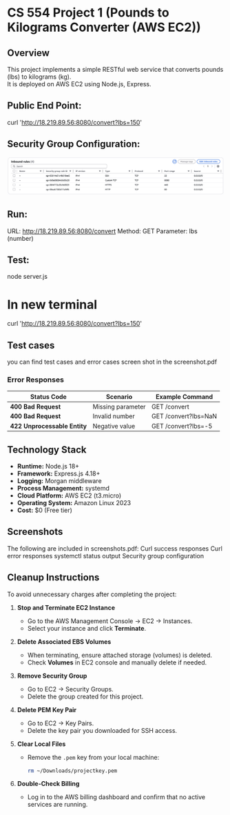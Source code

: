# CS 554 Project 1 (Pounds to Kilograms Converter (AWS EC2))

## Overview
This project implements a simple RESTful web service that converts pounds (lbs) to kilograms (kg).  
It is deployed on AWS EC2 using Node.js, Express.

## Public End Point:
curl 'http://18.219.89.56:8080/convert?lbs=150'

## Security Group Configuration:
![alt text](image.png)

## Run:
URL: http://18.219.89.56:8080/convert
Method: GET
Parameter: lbs (number)

## Test:
node server.js

# In new terminal 
curl 'http://18.219.89.56:8080/convert?lbs=150'

## Test cases

you can find test cases and error cases screen shot in the screenshot.pdf

### Error Responses

| Status Code             | Scenario              | Example Command              |
|--------------------------|-----------------------|------------------------------|
| **400 Bad Request**      | Missing parameter     | GET /convert                 |
| **400 Bad Request**      | Invalid number        | GET /convert?lbs=NaN         |
| **422 Unprocessable Entity** | Negative value   | GET /convert?lbs=-5          |

## Technology Stack

- **Runtime:** Node.js 18+  
- **Framework:** Express.js 4.18+  
- **Logging:** Morgan middleware  
- **Process Management:** systemd  
- **Cloud Platform:** AWS EC2 (t3.micro)  
- **Operating System:** Amazon Linux 2023  
- **Cost:** $0 (Free tier)

## Screenshots 

The following are included in screenshots.pdf:
Curl success responses
Curl error responses
systemctl status output
Security group configuration

## Cleanup Instructions

To avoid unnecessary charges after completing the project:

1. **Stop and Terminate EC2 Instance**
   - Go to the AWS Management Console → EC2 → Instances.
   - Select your instance and click **Terminate**.

2. **Delete Associated EBS Volumes**
   - When terminating, ensure attached storage (volumes) is deleted.
   - Check **Volumes** in EC2 console and manually delete if needed.

3. **Remove Security Group**
   - Go to EC2 → Security Groups.
   - Delete the group created for this project.

4. **Delete PEM Key Pair**
   - Go to EC2 → Key Pairs.
   - Delete the key pair you downloaded for SSH access.

5. **Clear Local Files**
   - Remove the `.pem` key from your local machine:
     ```bash
     rm ~/Downloads/projectkey.pem
     ```

6. **Double-Check Billing**
   - Log in to the AWS billing dashboard and confirm that no active services are running.
